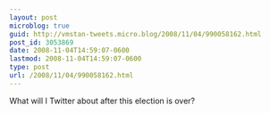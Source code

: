 ```yaml
---
layout: post
microblog: true
guid: http://vmstan-tweets.micro.blog/2008/11/04/990058162.html
post_id: 3053869
date: 2008-11-04T14:59:07-0600
lastmod: 2008-11-04T14:59:07-0600
type: post
url: /2008/11/04/990058162.html
---
```

What will I Twitter about after this election is over?
